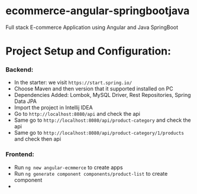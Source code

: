 # ecommerce-angular-springbootjava
Full stack E-commerce Application using Angular and Java SpringBoot



# Project Setup and Configuration:

### Backend:
* In the starter: we visit ```https://start.spring.io/``` 
* Choose Maven and then version that it supported installed on PC 
* Dependencies Added:  Lombok, MySQL Driver, Rest Repositories, Spring Data JPA
* Import the project in Intellij IDEA
* Go to ```http://localhost:8080/api``` and check the api
* Same go to ```http://localhost:8080/api/product-category``` and check the api
* Same go to ```http://localhost:8080/api/product-category/1/products``` and check then api


### Frontend:

* Run ```ng new angular-ecmmerce``` to create apps
* Run ```ng generate component components/product-list``` to create component
* 
